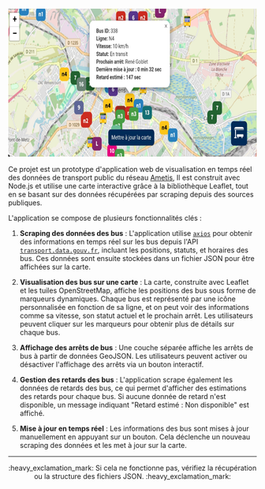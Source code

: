 

<p align="center">
  <img src="https://github.com/MickaelMd/Ametis_bus_live_maps/blob/main/thumbnail.jpg?raw=true"  height="300" alt="enter image description here">
</p>

Ce projet est un prototype d'application web de visualisation en temps réel des données de transport public du réseau [Ametis](https://www.ametis.fr/),  Il est construit avec Node.js et utilise une carte interactive grâce à la bibliothèque Leaflet, tout en se basant sur des données récupérées par scraping depuis des sources publiques.

L'application se compose de plusieurs fonctionnalités clés :

1.  **Scraping des données des bus** : L'application utilise [`axios`](https://axios-http.com/docs/intro) pour obtenir des informations en temps réel sur les bus depuis l'API [`transport.data.gouv.fr`](https://transport.data.gouv.fr/datasets/ametis), incluant les positions, statuts, et horaires des bus. Ces données sont ensuite stockées dans un fichier JSON pour être affichées sur la carte.
    
2.  **Visualisation des bus sur une carte** : La carte, construite avec Leaflet et les tuiles OpenStreetMap, affiche les positions des bus sous forme de marqueurs dynamiques. Chaque bus est représenté par une icône personnalisée en fonction de sa ligne, et on peut voir des informations comme sa vitesse, son statut actuel et le prochain arrêt. Les utilisateurs peuvent cliquer sur les marqueurs pour obtenir plus de détails sur chaque bus.
    
3.  **Affichage des arrêts de bus** : Une couche séparée affiche les arrêts de bus à partir de données GeoJSON. Les utilisateurs peuvent activer ou désactiver l'affichage des arrêts via un bouton interactif.
    
4.  **Gestion des retards des bus** : L'application scrape également les données de retards des bus, ce qui permet d'afficher des estimations des retards pour chaque bus. Si aucune donnée de retard n'est disponible, un message indiquant "Retard estimé : Non disponible" est affiché.
    
5. **Mise à jour en temps réel** : Les informations des bus sont mises à jour manuellement en appuyant sur un bouton. Cela déclenche un nouveau scraping des données et les met à jour sur la carte.




---

<p align="center">
:heavy_exclamation_mark: Si cela ne fonctionne pas, vérifiez la récupération ou la structure des fichiers JSON. :heavy_exclamation_mark:
</p>


